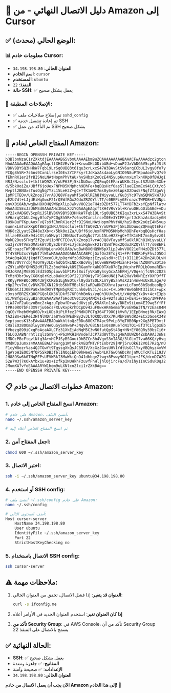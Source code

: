 # 🎯 دليل الاتصال النهائي - من Amazon إلى Cursor

## ✅ الوضع الحالي (محدث):

### 📊 معلومات خادم Cursor:
- **العنوان الحالي**: `34.198.198.80`
- **اسم الخادم**: `cursor`
- **المستخدم**: `ubuntu`
- **المنفذ**: `22`
- **حالة SSH**: ✅ يعمل بشكل صحيح

### 🔧 الإصلاحات المطبقة:
- ✅ تم إصلاح صلاحيات ملف `sshd_config`
- ✅ تم إعادة تشغيل خدمة SSH
- ✅ تم التأكد من عمل SSH بشكل صحيح

## 🔑 المفتاح الخاص لخادم Amazon:

```
-----BEGIN OPENSSH PRIVATE KEY-----
b3BlbnNzaC1rZXktdjEAAAAABG5vbmUAAAAEbm9uZQAAAAAAAAABAAACFwAAAAdzc2gtcn
NhAAAAAwEAAQAAAgEAqcftXH4VRvYbl+KrwuOHLGDibABd+vDuuP2JxVADG6V5cpRiJSlB
VBKV9BYSQ3HHkW7Fqb19LrSg0UBQ3t6Iqu3xrLxxS47W3BAvStSV6arqCCbUL2vgy0fo7y
PCQg8h5R+7s6ns9CxnLlrseI0Ev3YIFFsyrtJcKazAs4aoLyGNIO9N8uPTKpuAoxFvQ7s9
fEhnRX1er2frBISNoLNAtHopmPhVtWU/hySHbzK2oOzE4N5yup6unnxLmTxnXKpOfBWJgI
NRJ/Nzsclul+tkftWQ9ZLY/oUP63Pj5kLDbDuuqZQFmqQtEFarWUK8c2LyutSZU48e3Xb+
d/5bk0oiZa/UBff6joUexFNPMO5KMpMch9DhFe+bqBQsHcf0as5llaeEExmEx94iCXt/o5
Mvptl2BNUxsTusOgNq7YzL15LeH2Z+gC+TfK1mMI7ms0y6vz0lWpkD2Dus5FNqfZfZguVj
1pMPCTEOv/UkZnop17vrA8JQ8VFayaMfSaOklREh81WiyvaLLYGu3jYc9TVmSQMA5kW7JO
yE2b7dt+LJjdEiHqGwxF21rQ5WfRGx2QdoZRZQYllTT/s0BEPiyGEroazcTWPDB+KVUNpL
envX0i8Ab/wgBwH8X0HQ9W6pXlLpJwkvV8O21eFH4zDZDt577LTT4YBFb2xsYEpNf7lWtw
MAAAdISExJ3UhMSd0AAAAHc3NoLXJzYQAAAgEAqcftXH4VRvYbl+KrwuOHLGDibABd+vDu
uP2JxVADG6V5cpRiJSlBVBKV9BYSQ3HHkW7Fqb19LrSg0UBQ3t6Iqu3xrLxxS47W3BAvSt
SV6arqCCbUL2vgy0fo7yPCQg8h5R+7s6ns9CxnLlrseI0Ev3YIFFsyrtJcKazAs4aoLyGN
IO9N8uPTKpuAoxFvQ7s9fEhnRX1er2frBISNoLNAtHopmPhVtWU/hySHbzK2oOzE4N5yup
6unnxLmTxnXKpOfBWJgINRJ/Nzsclul+tkftWQ9ZLY/oUP63Pj5kLDbDuuqZQFmqQtEFar
WUK8c2LyutSZU48e3Xb+d/5bk0oiZa/UBff6joUexFNPMO5KMpMch9DhFe+bqBQsHcf0as
5llaeEExmEx94iCXt/o5Mvptl2BNUxsTusOgNq7YzL15LeH2Z+gC+TfK1mMI7ms0y6vz0l
WpkD2Dus5FNqfZfZguVj1pMPCTEOv/UkZnop17vrA8JQ8VFayaMfSaOklREh81WiyvaLLY
Gu3jYc9TVmSQMA5kW7JOyE2b7dt+LJjdEiHqGwxF21rQ5WfRGx2QdoZRZQYllTT/s0BEPi
yGEroazcTWPDB+KVUNpLenvX0i8Ab/wgBwH8X0HQ9W6pXlLpJwkvV8O21eFH4zDZDt577L
TT4YBFb2xsYEpNf7lWtwMAAAADAQABAAACABFCjGxfOv2ETojR1+FPrTHDRbFyFhvJO5Od
3tAq0q4QU/jkgdfCSmxoGUt/pOqrWfz8dGbNpzjEzyaGsdH+cIlj+DI11BS42Dn2AUDLvN
PM9s7OV7rcbjVsQY9yJLD/hdQbtkLNDxRBoVmyj6CvwWBPeQHMxanFI+5urAZ0NYvZDtZe
zZ9YLuMBfQHW52dM1TLZz3nehW4yk89ZRGamYnkWhD0TXe87dEpiWcxhrPROLbOomaRENn
9RJoRVAjMG80SlEd35O5piowvbbP1Pxl8oifyVKa8ySsyGcxA5EFHj/V0q+ajfcN9c2D2S
TcMzN3br3wyCG8Kq8rKzLo8aNcXS9fI2J1POWjyTXSGWoUN8jPwU2HaVk0NREzYOXPDffT
JRKyyPHFBQcORO43WjKCRBb1LgNEOtu/l8ydaTSOLXLmYyB5anVsX21n4nwHxUx0Lage/0
rNp2Pcv7mLCvDVK7DCXN128tbSKNTMBslKclwRDwHNZVXh+a1pa+xLcFom68hSbdbeoBp9
fkUG6tJIJ0BPa0xhHd9XYTMpN5gRRItLnk6vbVJi/eLnc+C+LoVHrWw6GhMt3IiSCz+wpx
c3xsbfBRZ9XQ0GPGQolGK36lDkf576F0hhBmNs/yqOh3UUxZwit/xWgMp2YxBv+4c+E3pb
BI/W8fq5siyuBznOCBAAABAAfSHo3CV0CIQq4AMzvIxb+92fsuhzz+bE4i+/GGq/IWFPAe
UiWJ7vF2aUqvoBmc2rAgzuTpbwfD+wwJdUvjyDy59AXln1sKy/DKEn9iLom4EI9wq5YfFf
tPRs0RO7bFs3X9rju66csFXLvKxpkrhDCpDv42uF0wxHR4GemSfRvoEW5W3TN/YzEas04M
QgC0/Yheb6WqO6D/hxLUDs0iPiRfezIPNdNJPGTg364F79OGjkVvR/1EEpBNnejRN/EWxQ
tA2iBm+3ERei3HTNlNDrJa8YwGTWEdFBy2vJLTQKQDvOXx7KuMbFSWVdRZ+ECx3GoeX348
BeptpoesK13sEAwAAAEBAOuWkhltoQzE0Du88OXTM4pc9PvLp3YqT0B0Np+2Xq3PBT9mtf
CRalEOz8OOm3lwyzKVHeQuSySm9waP+JNqvb/GBiNs1v0sUKueTcN1TQ1+Ef3TCLlgpxEb
fVbezg899iCxgPoAcaAXLCFz31XkEjAdNqM5C3wN6futQpSt48g+HN+Ef86QRy39bsCi6+
TbLCQJABNrrhtlzqlzGm9nj+P6zWKHINVndeTJCP7Zd8VfXysg4WAQUWZU4ZsDA9AJ3nNs
1MDOcPBcFtqvlNfg3A+vHCPJSyBSGouiDhBZCn8h4VgoS3mIA3G/3lGLmI7va66KQ/yHvg
WMdWJpJumxz4MAAAEBALh9urgp1WjnPckVEQfMT/FtEnbY29jMPj5ruOk6I2VOi7R2q/nU
F1cyW8ozrVas4QJTGwYt9TgssgXkQsJC89IV/XcGzJGosUHV1YdtUsGClYxyVBQhyz4xVW
lgAYpWIEOO5NfQP5Sk0B3f6lINQqiEhO9hHee57Awb4LKTGwOh6DcRnjnMUCTcKTui19JV
JH889Sw6k0TNqPFPsUFVW8kI3MwWkiQnD41dhbqeZlwq+8Pvwy9OI1tpc+JFK/dcmDZAZG
52W7W3j7KOkAYbx1u+Bx+IzfkpINUHkhFzuvfFhHljhlOjircFa/d7sihy1InCSdvR0qJ2
JMumXA7vYoEAAAARYW1hem9uLXNlcnZlci1rZXkBAg==
-----END OPENSSH PRIVATE KEY-----
```

## 📋 خطوات الاتصال من خادم Amazon:

### 1. انسخ المفتاح الخاص إلى خادم Amazon:
```bash
# على خادم Amazon، أنشئ الملف:
nano ~/.ssh/amazon_server_key

# ثم انسخ المفتاح الخاص أعلاه إليه
```

### 2. اجعل المفتاح آمن:
```bash
chmod 600 ~/.ssh/amazon_server_key
```

### 3. اختبر الاتصال:
```bash
ssh -i ~/.ssh/amazon_server_key ubuntu@34.198.198.80
```

### 4. أو استخدم SSH config:
```bash
# أنشئ ملف ~/.ssh/config على خادم Amazon:
nano ~/.ssh/config

# أضف المحتوى التالي:
Host cursor-server
    HostName 34.198.198.80
    User ubuntu
    IdentityFile ~/.ssh/amazon_server_key
    Port 22
    StrictHostKeyChecking no
```

### 5. الاتصال باستخدام SSH config:
```bash
ssh cursor-server
```

## ⚠️ ملاحظات مهمة:

1. **العنوان قد يتغير**: إذا فشل الاتصال، تحقق من العنوان الحالي:
   ```bash
   curl -s ifconfig.me
   ```

2. **إذا كان العنوان تغير**: استخدم العنوان الجديد في الأوامر أعلاه

3. **تأكد من Security Group**: في AWS Console، تأكد من أن Security Group يسمح بالاتصال على المنفذ 22

## ✅ الحالة النهائية:
- **SSH**: ✅ يعمل بشكل صحيح
- **المفاتيح**: ✅ جاهزة ومعدة
- **الإعدادات**: ✅ صحيحة وآمنة
- **العنوان الحالي**: `34.198.198.80`

**الآن يجب أن يعمل الاتصال من خادم Amazon إلى هذا الخادم! 🎉**

